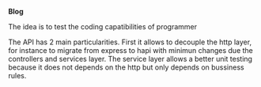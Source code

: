 **Blog**

The idea is to test the coding capatibilities of programmer

The API has 2 main particularities. First it allows to decouple the http layer, for instance to migrate from express to hapi with minimun changes due the controllers and services layer.
The service layer allows a better unit testing because it does not depends on the http but only depends on bussiness rules.
